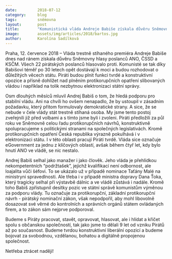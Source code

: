 ```yaml
---
date:         2018-07-12
category:     blog
tags:         sněmovna
layout:       post
title:        "Komunistická vláda Andreje Babiše získala důvěru Sněmovny. Piráti hlasovali proti"
image:        assets/img/articles/2018/bartos.jpg
author:       Karolína Sadílková
---
```



Praha, 12. července 2018 – Vláda trestně stíhaného premiéra Andreje Babiše dnes nad ránem získala důvěru Sněmovny hlasy poslanců ANO, ČSSD a KSČM. Všech 22 pirátských poslanců hlasovalo proti. Komunisté se tak díky Babišovi téměř po 30 letech opět dostávají k moci a budou rozhodovat o důležitých věcech státu. Piráti budou plnit funkci tvrdé a konstruktivní opozice a přísně dohlížet nad plněním protikorupčních opatření slibovaných vládou i například na tolik nezbytnou elektronizaci státní správy.

Osm dlouhých měsíců mluvil Andrej Babiš o tom, že hledá podporu pro stabilní vládu. Ani na chvíli ho ovšem nenapadlo, že by ustoupil v zásadním požadavku, který přitom formulovaly demokratické strany. A sice, že se nebude v čele vlády stát trestně stíhaná osoba. My jsme tento postoj zveřejnili již před volbami a s tímto jsme byli i zvoleni. Piráti předložili za půl roku ve Sněmovně celou řadu protikorupčních návrhů, konstruktivně spolupracujeme s politickými stranami na společných legislativách. Kromě protikorupčních opatření Česká republika výrazně pokulhává i v elektronizaci státu. I v této oblasti pracují Piráti tvrdě. Vláda sice označuje eGovernment za jednu z klíčových oblastí, avšak během čtyř let, kdy bylo hnutí ANO ve vládě, se nic nestalo.

Andrej Babiš selhal jako manažer i jako člověk. Jeho vláda je přehlídkou nekompetentních “podržtašek”, jejichž kvalifikací není odbornost, ale loajalita vůči šéfovi. To se ukázalo už v případě nominace Taťány Malé na ministryni spravedlnosti. Ale třeba i v případě ministra dopravy Dana Ťoka, který tragicky selhal při výstavbě dálnic a ve vládě zůstává i nadále. Kromě toho Babiš zpřístupnil desítky pozic ve státní správě komunistům výměnou za podporu vlády. Tu označuje za protikorupční, základní protikorupční návrh - pirátský nominační zákon, však nepodpořil, aby mohl libovolně dosazovat své věrné do kontrolních a správních orgánů státem ovládaných firem, a to zákon sám nejprve podporoval.

Budeme s Piráty pracovat, stavět, opravovat, hlasovat, ale i hlídat a křičet spolu s občanskou společností, tak jako jsme to dělali 9 let od vzniku Pirátů až po současnost. Budeme tvrdou konstruktivní liberální opozicí a budeme bojovat za svobodnou, vzdělanou, bohatou a digitálně propojenou společnost.

Netřeba ztrácet naději!
